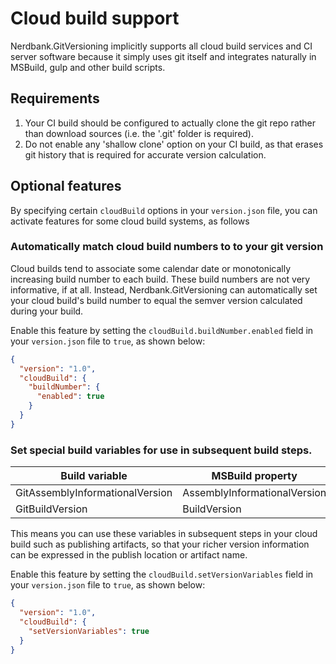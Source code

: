 # Cloud build support

Nerdbank.GitVersioning implicitly supports all cloud build services and CI
server software because it simply uses git itself and integrates naturally
in MSBuild, gulp and other build scripts.

## Requirements

1. Your CI build should be configured to actually clone the git repo rather than
   download sources (i.e. the '.git' folder is required).
1. Do not enable any 'shallow clone' option on your CI build, as that erases
   git history that is required for accurate version calculation.

## Optional features

By specifying certain `cloudBuild` options in your `version.json` file,
you can activate features for some cloud build systems, as follows

### Automatically match cloud build numbers to to your git version

Cloud builds tend to associate some calendar date or monotonically increasing
build number to each build. These build numbers are not very informative, if at all.
Instead, Nerdbank.GitVersioning can automatically set your cloud build's
build number to equal the semver version calculated during your build. 

Enable this feature by setting the `cloudBuild.buildNumber.enabled` field
in your `version.json` file to `true`, as shown below:

```json
{
  "version": "1.0",
  "cloudBuild": {
    "buildNumber": {
      "enabled": true
    }
  }
}
```

### Set special build variables for use in subsequent build steps.

| Build variable | MSBuild property | Sample value
| --- | --- | --- |
| GitAssemblyInformationalVersion | AssemblyInformationalVersion | 1.3.1+g15e1898f47
| GitBuildVersion | BuildVersion | 1.3.1.57621

This means you can use these variables in subsequent steps in your cloud build
such as publishing artifacts, so that your richer version information can be
expressed in the publish location or artifact name.

Enable this feature by setting the `cloudBuild.setVersionVariables` field
in your `version.json` file to `true`, as shown below:

```json
{
  "version": "1.0",
  "cloudBuild": {
    "setVersionVariables": true
  }
}
```

[Issue37]: https://github.com/AArnott/Nerdbank.GitVersioning/issues/37
